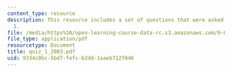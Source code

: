 ```yaml
---
content_type: resource
description: This resource includes a set of questions that were asked during quiz
  1.
file: /media/https%3A/open-learning-course-data-rc.s3.amazonaws.com/9-01-neuroscience-and-behavior-fall-2003/9334c0bc5bd7fefcb2dd1aaeb712f046_quiz_1_2003.pdf
file_type: application/pdf
resourcetype: Document
title: quiz_1_2003.pdf
uid: 9334c0bc-5bd7-fefc-b2dd-1aaeb712f046
---
```

